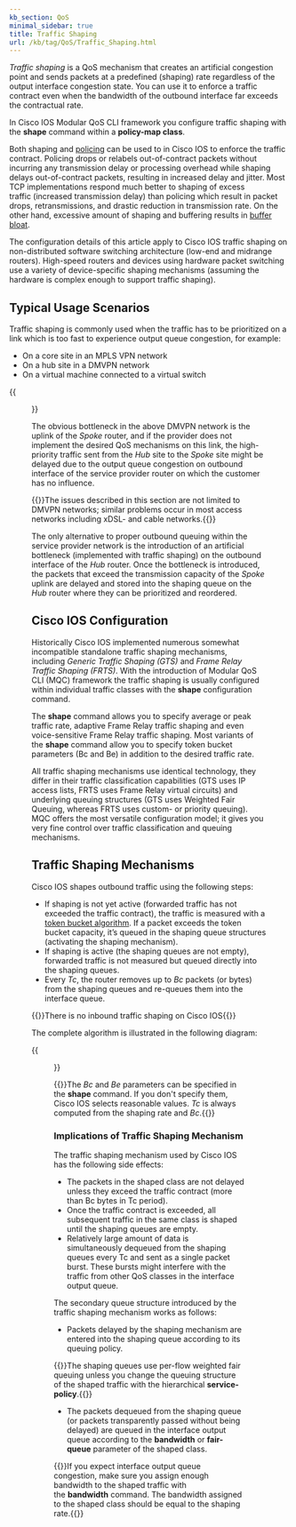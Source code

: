 ```yaml
---
kb_section: QoS
minimal_sidebar: true
title: Traffic Shaping
url: /kb/tag/QoS/Traffic_Shaping.html
---
```

*Traffic shaping* is a QoS mechanism that creates an artificial congestion point and sends packets at a predefined (shaping) rate regardless of the output interface congestion state. You can use it to enforce a traffic contract even when the bandwidth of the outbound interface far exceeds the contractual rate.

In Cisco IOS Modular QoS CLI framework you configure traffic shaping with the **shape** command within a **policy-map class**. 

Both shaping and [policing](QoS_Policing.html) can be used to in Cisco IOS to enforce the traffic contract. Policing drops or relabels out-of-contract packets without incurring any transmission delay or processing overhead while shaping delays out-of-contract packets, resulting in increased delay and jitter. Most TCP implementations respond much better to shaping of excess traffic (increased transmission delay) than policing which result in packet drops, retransmissions, and drastic reduction in transmission rate. On the other hand, excessive amount of shaping and buffering results in [buffer bloat](https://en.wikipedia.org/wiki/Bufferbloat).

The configuration details of this article apply to Cisco IOS traffic shaping on non-distributed software switching architecture (low-end and midrange routers). High-speed routers and devices using hardware packet switching use a variety of device-specific shaping mechanisms (assuming the hardware is complex enough to support traffic shaping).

## Typical Usage Scenarios

Traffic shaping is commonly used when the traffic has to be prioritized on a link which is too fast to experience output queue congestion, for example:

* On a core site in an MPLS VPN network
* On a hub site in a DMVPN network
* On a virtual machine connected to a virtual switch

{{<figure src="Shaping_Usage.png" caption="Using traffic shaping on a DMVPN hub site">}}

The obvious bottleneck in the above DMVPN network is the uplink of the *Spoke* router, and if the provider does not implement the desired QoS mechanisms on this link, the high-priority traffic sent from the *Hub* site to the *Spoke* site might be delayed due to the output queue congestion on outbound interface of the service provider router on which the customer has no influence.

{{<note note>}}The issues described in this section are not limited to DMVPN networks; similar problems occur in most access networks including xDSL- and cable networks.{{</note>}}

The only alternative to proper outbound queuing within the service provider network is the introduction of an artificial bottleneck (implemented with traffic shaping) on the outbound interface of the *Hub* router. Once the bottleneck is introduced, the packets that exceed the transmission capacity of the *Spoke* uplink are delayed and stored into the shaping queue  on the *Hub* router where they can be prioritized and reordered.

## Cisco IOS Configuration

Historically Cisco IOS implemented numerous somewhat incompatible standalone traffic shaping mechanisms, including *Generic Traffic Shaping (GTS)* and *Frame Relay Traffic Shaping (FRTS)*. With the introduction of Modular QoS CLI (MQC) framework the traffic shaping is usually configured within individual traffic classes with the **shape** configuration command.

The **shape** command allows you to specify average or peak traffic rate, adaptive Frame Relay traffic shaping and even voice-sensitive Frame Relay traffic shaping. Most variants of the **shape** command allow you to specify token bucket parameters (Bc and Be) in addition to the desired traffic rate.

All traffic shaping mechanisms use identical technology, they differ in their traffic classification capabilities (GTS uses IP access lists, FRTS uses Frame Relay virtual circuits) and underlying queuing structures (GTS uses Weighted Fair Queuing, whereas FRTS uses custom- or priority queuing). MQC offers the most versatile configuration model; it gives you very fine control over traffic classification and queuing mechanisms.

## Traffic Shaping Mechanisms

Cisco IOS shapes outbound traffic using the following steps:

-   If shaping is not yet active (forwarded traffic has not exceeded the traffic contract), the traffic is measured with a [token bucket algorithm](QoS_Policing.html). If a packet exceeds the token bucket capacity, it’s queued in the shaping queue structures (activating the shaping mechanism).
-   If shaping is active (the shaping queues are not empty), forwarded traffic is not measured but queued directly into the shaping queues.
-   Every *Tc*, the router removes up to *Bc* packets (or bytes) from the shaping queues and re-queues them into the interface queue.

{{<note info>}}There is no inbound traffic shaping on Cisco IOS{{</note>}}

The complete algorithm is illustrated in the following diagram:

{{<figure src="Shaping_Mechanism.png" caption="Traffic shaping mechanisms in Cisco IOS">}}

{{<note note>}}The *Bc* and *Be* parameters can be specified in the **shape** command. If you don't specify them, Cisco IOS selects reasonable values. *Tc* is always computed from the shaping rate and *Bc*.{{</note>}}

### Implications of Traffic Shaping Mechanism

The traffic shaping mechanism used by Cisco IOS has the following side effects:

-   The packets in the shaped class are not delayed unless they exceed the traffic contract (more than Bc bytes in Tc period).
-   Once the traffic contract is exceeded, all subsequent traffic in the same class is shaped until the shaping queues are empty.
-   Relatively large amount of data is simultaneously dequeued from the shaping queues every Tc and sent as a single packet burst. These bursts might interfere with the traffic from other QoS classes in the interface output queue.

The secondary queue structure introduced by the traffic shaping mechanism works as follows:

-   Packets delayed by the shaping mechanism are entered into the shaping queue according to its queuing policy.

{{<note note>}}The shaping queues use per-flow weighted fair queuing unless you change the queuing structure of the shaped traffic with the hierarchical **service-policy**.{{</note>}}

-   The packets dequeued from the shaping queue (or packets transparently passed without being delayed) are queued in the interface output queue according to the **bandwidth** or **fair-queue** parameter of the shaped class.

{{<note warn>}}If you expect interface output queue congestion, make sure you assign enough bandwidth to the shaped traffic with the **bandwidth** command. The bandwidth assigned to the shaped class should be equal to the shaping rate.{{</note>}}

<!-- Source of diagrams: Wiki/Archive/QoS Mechanisms in Cisco IOS and Wiki/ipSpace/Articles and Blogs Diagrams (2020) -->

